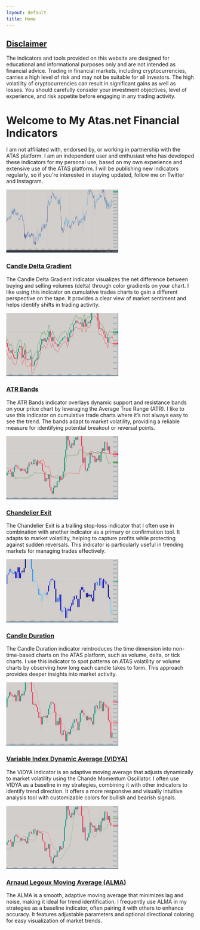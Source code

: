 ```yaml
---
layout: default
title: Home
---
```

## [Disclaimer](disclaimer.md)
The indicators and tools provided on this website are designed for educational and informational purposes only and are not intended as financial advice. Trading in financial markets, including cryptocurrencies, carries a high level of risk and may not be suitable for all investors. The high volatility of cryptocurrencies can result in significant gains as well as losses. You should carefully consider your investment objectives, level of experience, and risk appetite before engaging in any trading activity.

# Welcome to My Atas.net Financial Indicators
I am not affiliated with, endorsed by, or working in partnership with the ATAS platform. I am an independent user and enthusiast who has developed these indicators for my personal use, based on my own experience and extensive use of the ATAS platform. I will be publishing new indicators regularly, so if you're interested in staying updated, follow me on Twitter and Instagram.

<div class="indicator-preview">
  <img src="./assets/image/candle-delta-gradient-thumb.png" alt="Candle Delta Gradient Thumbnail" width="300" height="169">
  <div class="description">
    <h3><a href="./indicators/candle-delta-gradient">Candle Delta Gradient</a></h3>
    <p>The Candle Delta Gradient indicator visualizes the net difference between buying and selling volumes (delta) through color gradients on your chart. I like using this indicator on cumulative trades charts to gain a different perspective on the tape. It provides a clear view of market sentiment and helps identify shifts in trading activity.</p>
  </div>
</div>

<div class="indicator-preview">
  <img src="./assets/image/atr-bands-thumb.png" alt="ATR Bands Thumbnail" width="300" height="169">
  <div class="description">
    <h3><a href="./indicators/atr-bands">ATR Bands</a></h3>
    <p>The ATR Bands indicator overlays dynamic support and resistance bands on your price chart by leveraging the Average True Range (ATR). I like to use this indicator on cumulative trade charts where it’s not always easy to see the trend. The bands adapt to market volatility, providing a reliable measure for identifying potential breakout or reversal points.</p>
  </div>
</div>

<div class="indicator-preview">
  <img src="./assets/image/chandelier-exit-thumb.png" alt="Chandelier Exit Thumbnail" width="300" height="169">
  <div class="description">
    <h3><a href="./indicators/chandelier-exit">Chandelier Exit</a></h3>
    <p>The Chandelier Exit is a trailing stop-loss indicator that I often use in combination with another indicator as a primary or confirmation tool. It adapts to market volatility, helping to capture profits while protecting against sudden reversals. This indicator is particularly useful in trending markets for managing trades effectively.</p>
  </div>
</div>

<div class="indicator-preview">
  <img src="./assets/image/candle-duration-thumb.png" alt="Candle Duration Thumbnail" width="300" height="169">
  <div class="description">
    <h3><a href="./indicators/candle-duration">Candle Duration</a></h3>
    <p>The Candle Duration indicator reintroduces the time dimension into non-time-based charts on the ATAS platform, such as volume, delta, or tick charts. I use this indicator to spot patterns on ATAS volatility or volume charts by observing how long each candle takes to form. This approach provides deeper insights into market activity.</p>
  </div>
</div>

<div class="indicator-preview">
  <img src="./assets/image/vidya-thumb.png" alt="VIDYA Thumbnail" width="300" height="169">
  <div class="description">
    <h3><a href="./indicators/vidya">Variable Index Dynamic Average (VIDYA)</a></h3>
    <p>The VIDYA indicator is an adaptive moving average that adjusts dynamically to market volatility using the Chande Momentum Oscillator. I often use VIDYA as a baseline in my strategies, combining it with other indicators to identify trend direction. It offers a more responsive and visually intuitive analysis tool with customizable colors for bullish and bearish signals.</p>
  </div>
</div>

<div class="indicator-preview">
  <img src="./assets/image/alma-thumb.png" alt="ALMA Thumbnail" width="300" height="169">
  <div class="description">
    <h3><a href="./indicators/alma">Arnaud Legoux Moving Average (ALMA)</a></h3>
    <p>The ALMA is a smooth, adaptive moving average that minimizes lag and noise, making it ideal for trend identification. I frequently use ALMA in my strategies as a baseline indicator, often pairing it with others to enhance accuracy. It features adjustable parameters and optional directional coloring for easy visualization of market trends.</p>
  </div>
</div>
